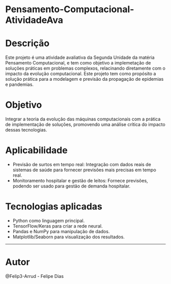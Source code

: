# Pensamento-Computacional-AtividadeAva

# Descrição
Este projeto é uma atividade avaliativa da Segunda Unidade da matéria Pensamento Computacional, e tem como objetivo a implemetação de soluções práticas em problemas complexos, relacinando diretamente com o impacto da evolução computacional. Este projeto tem como propósito a solução prática para a modelagem e previsão da propagação de epidemias e pandemias. 


# Objetivo 
Integrar a teoria da evolução das máquinas computacionais com a prática de implementação de soluções, promovendo uma análise crítica do impacto dessas tecnologias.


# Aplicabilidade
- Previsão de surtos em tempo real: Integração com dados reais de sistemas de saúde para fornecer previsões mais precisas em tempo real.
- Monitoramento hospitalar e gestão de leitos: Fornece previsões, podendo ser usado para gestão de demanda hospitalar.


# Tecnologias aplicadas
- Python como linguagem principal.
- TensorFlow/Keras para criar a rede neural.
- Pandas e NumPy para manipulação de dados.
- Matplotlib/Seaborn para visualização dos resultados.

-------------------------------------------------------------

# Autor
@Felip3-Arrud - Felipe Dias 
